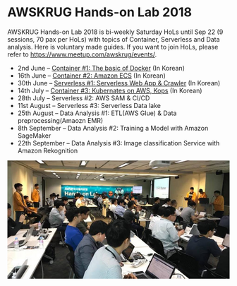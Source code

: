 # AWSKRUG Hands-on Lab 2018

AWSKRUG Hands-on Lab 2018 is bi-weekly Saturday HoLs until Sep 22 (9 sessions, 70 pax per HoLs) with topics of Container, Serverless and Data analysis. Here is voluntary made guides. If you want to join HoLs, please refer to <https://www.meetup.com/awskrug/events/>.

* 2nd June – [Container #1: The basic of Docker](https://github.com/awskrug/handson-labs-2018/blob/master/Container/1_Docker)  (In Korean)
* 16th June – [Container #2: Amazon ECS](https://github.com/awskrug/handson-labs-2018/tree/master/Container/2_ECS)  (In Korean)
* 30th June – [Serverless #1: Serverless Web App & Crawler](./Serverless/1_WebApp-Crawler)  (In Korean)
* 14th July – [Container #3: Kubernates on AWS, Kops](https://github.com/awskrug/handson-labs-2018/tree/master/Container/3_Kubernetes) (In Korean)
* 28th July – Serverless #2:  AWS SAM & CI/CD
* 11st August – Serverless #3:  Serverless Data lake
* 25th August – Data Analysis #1: ETL(AWS Glue) & Data preprocessing(Amaozn EMR)
* 8th  September – Data Analysis #2: Training a Model with Amazon SageMaker
* 22th September – Data Analysis #3: Image classification Service with Amazon Rekognition

![AWSKRUG Hands-on Labs on 2nd June, 2018](https://github.com/awskrug/handson-labs-2018/blob/master/awskrug-hols-2018.jpg)
